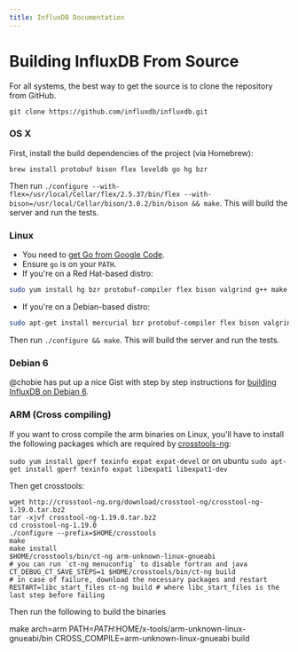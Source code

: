 ```yaml
---
title: InfluxDB Documentation
---
```


# Building InfluxDB From Source

For all systems, the best way to get the source is to clone the repository from GitHub.

``` shell
git clone https://github.com/influxdb/influxdb.git
```

### OS X

First, install the build dependencies of the project (via Homebrew):

``` shell
brew install protobuf bison flex leveldb go hg bzr
```

Then run `./configure --with-flex=/usr/local/Cellar/flex/2.5.37/bin/flex --with-bison=/usr/local/Cellar/bison/3.0.2/bin/bison && make`. This will build the server and run the tests.

### Linux

- You need to [get Go from Google Code](http://code.google.com/p/go/downloads/list).
- Ensure `go` is on your `PATH`.
- If you're on a Red Hat-based distro:

``` bash
sudo yum install hg bzr protobuf-compiler flex bison valgrind g++ make
```

- If you're on a Debian-based distro:

``` bash
sudo apt-get install mercurial bzr protobuf-compiler flex bison valgrind g++ make
```

Then run `./configure && make`. This will build the server and run the tests.

### Debian 6

@chobie has put up a nice Gist with step by step instructions for [building InfluxDB on Debian 6](https://gist.github.com/chobie/cb22c504223c3e929a00).

### ARM (Cross compiling)

If you want to cross compile the arm binaries on Linux, you'll have to
install the following packages which are required by
[crosstools-ng](http://crosstool-ng.org/):

`sudo yum install gperf texinfo expat expat-devel` or on ubuntu `sudo apt-get install gperf texinfo expat libexpat1 libexpat1-dev`

Then get crosstools:

```shell
wget http://crosstool-ng.org/download/crosstool-ng/crosstool-ng-1.19.0.tar.bz2
tar -xjvf crosstool-ng-1.19.0.tar.bz2
cd crosstool-ng-1.19.0
./configure --prefix=$HOME/crosstools
make
make install
$HOME/crosstools/bin/ct-ng arm-unknown-linux-gnueabi
# you can run `ct-ng menuconfig` to disable fortran and java
CT_DEBUG_CT_SAVE_STEPS=1 $HOME/crosstools/bin/ct-ng build
# in case of failure, download the necessary packages and restart
RESTART=libc_start_files ct-ng build # where libc_start_files is the last step before failing
```

Then run the following to build the binaries

make arch=arm PATH=$PATH:$HOME/x-tools/arm-unknown-linux-gnueabi/bin CROSS_COMPILE=arm-unknown-linux-gnueabi build
